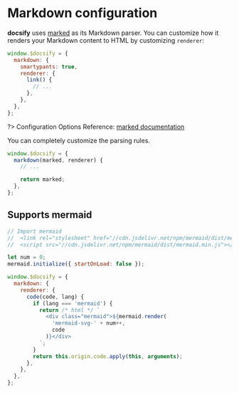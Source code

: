 # Markdown configuration

**docsify** uses [marked](https://github.com/markedjs/marked) as its Markdown parser. You can customize how it renders your Markdown content to HTML by customizing `renderer`:

```js
window.$docsify = {
  markdown: {
    smartypants: true,
    renderer: {
      link() {
        // ...
      },
    },
  },
};
```

?> Configuration Options Reference: [marked documentation](https://marked.js.org/#/USING_ADVANCED.md)

You can completely customize the parsing rules.

```js
window.$docsify = {
  markdown(marked, renderer) {
    // ...

    return marked;
  },
};
```

## Supports mermaid

```js
// Import mermaid
//  <link rel="stylesheet" href="//cdn.jsdelivr.net/npm/mermaid/dist/mermaid.min.css">
//  <script src="//cdn.jsdelivr.net/npm/mermaid/dist/mermaid.min.js"></script>

let num = 0;
mermaid.initialize({ startOnLoad: false });

window.$docsify = {
  markdown: {
    renderer: {
      code(code, lang) {
        if (lang === 'mermaid') {
          return /* html */ `
            <div class="mermaid">${mermaid.render(
              'mermaid-svg-' + num++,
              code
            )}</div>
          `;
        }
        return this.origin.code.apply(this, arguments);
      },
    },
  },
};
```
